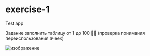 # exercise-1

Test app 

Задание заполнить таблицу от 1 до 100 🤦‍♂️ (проверка понимания переиспользования ячеек)

![изображение](https://user-images.githubusercontent.com/3084720/132682538-bb6ad1f9-e0f0-4072-8276-2f2487ef993f.png)

